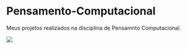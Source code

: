 # Pensamento-Computacional

Meus projetos realizados na disciplina de Pensamnto Computacional.


![](https://media.tenor.com/pT_eK7L76OEAAAAC/coding-computer-coding.gif)
